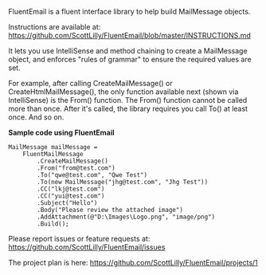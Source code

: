 FluentEmail is a fluent interface library to help build MailMessage objects.

Instructions are available at: https://github.com/ScottLilly/FluentEmail/blob/master/INSTRUCTIONS.md

It lets you use IntelliSense and method chaining to create a MailMessage object, and enforces "rules of grammar" to ensure the required values are set.

For example, after calling CreateMailMessage() or CreateHtmlMailMessage(), the only function available next (shown via IntelliSense) is the From() function. The From() function cannot be called more than once. After it's called, the library requires you call To() at least once. And so on.

**Sample code using FluentEmail**
```
MailMessage mailMessage =
    FluentMailMessage
        .CreateMailMessage()
        .From("from@test.com")
        .To("qwe@test.com", "Qwe Test")
        .To(new MailMessage("jhg@test.com", "Jhg Test"))
        .CC("lkj@test.com")
        .CC("yui@test.com")
        .Subject("Hello")
        .Body("Please review the attached image")
        .AddAttachment(@"D:\Images\Logo.png", "image/png")
        .Build();
```

Please report issues or feature requests at: https://github.com/ScottLilly/FluentEmail/issues

The project plan is here: https://github.com/ScottLilly/FluentEmail/projects/1
